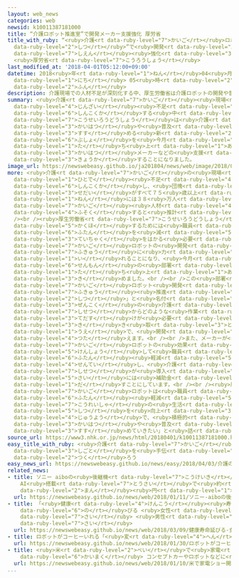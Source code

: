 ```yaml
---
layout: web_news
categories: web
newsid: k10011387181000
title: “介護ロボット推進室”で開発メーカー支援強化 厚労省
title_with_ruby: “<ruby>介護<rt data-ruby-level="7">かいご</rt></ruby>ロボット<ruby>推進<rt data-ruby-level="6">すいしん</rt></ruby><ruby>室<rt
  data-ruby-level="2">しつ</rt></ruby>”で<ruby>開発<rt data-ruby-level="3">かいはつ</rt></ruby>メーカー<ruby>支援<rt
  data-ruby-level="7">しえん</rt></ruby><ruby>強化<rt data-ruby-level="3">きょうか</rt></ruby>
  <ruby>厚労省<rt data-ruby-level="7">こうろうしょう</rt></ruby>
last_modified_at: '2018-04-01T05:12:00+09:00'
datetime: 2018<ruby>年<rt data-ruby-level="1">ねん</rt></ruby>04<ruby>月<rt data-ruby-level="1">がつ</rt></ruby>01<ruby>日<rt
  data-ruby-level="1">にち</rt></ruby> 05<ruby>時<rt data-ruby-level="2">じ</rt></ruby>12<ruby>分<rt
  data-ruby-level="2">ふん</rt></ruby>
description: 介護現場での人材不足が深刻化する中、厚生労働省は介護ロボットの開発や普及を進める新たな部署を今月から立ち上げ、開発メーカーなどの支援を強化することになりました。
summary: <ruby>介護<rt data-ruby-level="7">かいご</rt></ruby><ruby>現場<rt data-ruby-level="5">げんば</rt></ruby>での<ruby>人材<rt
  data-ruby-level="4">じんざい</rt></ruby><ruby>不足<rt data-ruby-level="4">ぶそく</rt></ruby>が<ruby>深刻化<rt
  data-ruby-level="6">しんこくか</rt></ruby>する<ruby>中<rt data-ruby-level="6">なか</rt></ruby>、<ruby>厚生労働省<rt
  data-ruby-level="7">こうせいろうどうしょう</rt></ruby>は<ruby>介護<rt data-ruby-level="7">かいご</rt></ruby>ロボットの<ruby>開発<rt
  data-ruby-level="3">かいはつ</rt></ruby>や<ruby>普及<rt data-ruby-level="7">ふきゅう</rt></ruby>を<ruby>進<rt
  data-ruby-level="3">すす</rt></ruby>める<ruby>新<rt data-ruby-level="2">あら</rt></ruby>たな<ruby>部署<rt
  data-ruby-level="6">ぶしょ</rt></ruby>を<ruby>今月<rt data-ruby-level="2">こんげつ</rt></ruby>から<ruby>立<rt
  data-ruby-level="1">た</rt></ruby>ち<ruby>上<rt data-ruby-level="1">あ</rt></ruby>げ、<ruby>開発<rt
  data-ruby-level="3">かいはつ</rt></ruby>メーカーなどの<ruby>支援<rt data-ruby-level="7">しえん</rt></ruby>を<ruby>強化<rt
  data-ruby-level="3">きょうか</rt></ruby>することになりました。
image_url: https://newswebeasy.github.io/ja201804/news/web/image/2018/04/01/K10011387181_1804010517_1804010536_01_02.jpg
more: <ruby>介護<rt data-ruby-level="7">かいご</rt></ruby>の<ruby>現場<rt data-ruby-level="5">げんば</rt></ruby>では<ruby>人手<rt
  data-ruby-level="1">ひとで</rt></ruby><ruby>不足<rt data-ruby-level="4">ぶそく</rt></ruby>が<ruby>深刻化<rt
  data-ruby-level="6">しんこくか</rt></ruby>し、<ruby>団塊<rt data-ruby-level="7">だんかい</rt></ruby>の<ruby>世代<rt
  data-ruby-level="3">せだい</rt></ruby>がすべて７５<ruby>歳以上<rt data-ruby-level="7">さいいじょう</rt></ruby>となる２０２５<ruby>年<rt
  data-ruby-level="1">ねん</rt></ruby>には３８<ruby>万人<rt data-ruby-level="2">まんにん</rt></ruby>の<ruby>介護<rt
  data-ruby-level="7">かいご</rt></ruby><ruby>人材<rt data-ruby-level="4">じんざい</rt></ruby>が<ruby>不足<rt
  data-ruby-level="4">ふそく</rt></ruby>すると<ruby>推計<rt data-ruby-level="6">すいけい</rt></ruby>されています。<br
  /><br /><ruby>厚生労働省<rt data-ruby-level="7">こうせいろうどうしょう</rt></ruby>は<ruby>人材<rt data-ruby-level="4">じんざい</rt></ruby>を<ruby>確保<rt
  data-ruby-level="5">かくほ</rt></ruby>するためには<ruby>職員<rt data-ruby-level="5">しょくいん</rt></ruby>の<ruby>負担<rt
  data-ruby-level="6">ふたん</rt></ruby>を<ruby>減<rt data-ruby-level="5">へ</rt></ruby>らし<ruby>定着<rt
  data-ruby-level="3">ていちゃく</rt></ruby>をはかる<ruby>必要<rt data-ruby-level="4">ひつよう</rt></ruby>があるとして、<ruby>介護<rt
  data-ruby-level="7">かいご</rt></ruby>ロボットの<ruby>開発<rt data-ruby-level="3">かいはつ</rt></ruby>や<ruby>普及<rt
  data-ruby-level="7">ふきゅう</rt></ruby>に<ruby>力<rt data-ruby-level="1">ちから</rt></ruby>を<ruby>入<rt
  data-ruby-level="1">い</rt></ruby>れることになり、<ruby>今月<rt data-ruby-level="2">こんげつ</rt></ruby>から<ruby>専門<rt
  data-ruby-level="6">せんもん</rt></ruby>の<ruby>部署<rt data-ruby-level="6">ぶしょ</rt></ruby>を<ruby>立<rt
  data-ruby-level="1">た</rt></ruby>ち<ruby>上<rt data-ruby-level="1">あ</rt></ruby>げることを<ruby>決<rt
  data-ruby-level="3">き</rt></ruby>めました。<br /><br />この<ruby>部署<rt data-ruby-level="6">ぶしょ</rt></ruby>は「<ruby>介護<rt
  data-ruby-level="7">かいご</rt></ruby>ロボット<ruby>開発<rt data-ruby-level="3">かいはつ</rt></ruby>・<ruby>普及<rt
  data-ruby-level="7">ふきゅう</rt></ruby><ruby>推進<rt data-ruby-level="6">すいしん</rt></ruby><ruby>室<rt
  data-ruby-level="2">しつ</rt></ruby>」と<ruby>名付<rt data-ruby-level="4">なづ</rt></ruby>けられ、<ruby>全国<rt
  data-ruby-level="3">ぜんこく</rt></ruby>の<ruby>介護<rt data-ruby-level="7">かいご</rt></ruby><ruby>施設<rt
  data-ruby-level="7">しせつ</rt></ruby>からどのような<ruby>作業<rt data-ruby-level="3">さぎょう</rt></ruby>でロボットの<ruby>手助<rt
  data-ruby-level="3">てだす</rt></ruby>けが<ruby>必要<rt data-ruby-level="4">ひつよう</rt></ruby>かニーズを<ruby>聞<rt
  data-ruby-level="3">き</rt></ruby>き<ruby>取<rt data-ruby-level="3">と</rt></ruby>った<ruby>上<rt
  data-ruby-level="1">うえ</rt></ruby>で、<ruby>開発<rt data-ruby-level="3">かいはつ</rt></ruby>メーカーに<ruby>伝<rt
  data-ruby-level="4">つた</rt></ruby>えます。<br /><br />また、メーカーが<ruby>開発<rt data-ruby-level="3">かいはつ</rt></ruby>した<ruby>介護<rt
  data-ruby-level="7">かいご</rt></ruby>ロボットの<ruby>効果<rt data-ruby-level="5">こうか</rt></ruby>を<ruby>検証<rt
  data-ruby-level="5">けんしょう</rt></ruby>して<ruby>職員<rt data-ruby-level="5">しょくいん</rt></ruby>の<ruby>負担<rt
  data-ruby-level="6">ふたん</rt></ruby><ruby>軽減<rt data-ruby-level="5">けいげん</rt></ruby>につながるものを<ruby>選定<rt
  data-ruby-level="4">せんてい</rt></ruby>し、<ruby>介護<rt data-ruby-level="7">かいご</rt></ruby><ruby>施設<rt
  data-ruby-level="7">しせつ</rt></ruby>が<ruby>導入<rt data-ruby-level="5">どうにゅう</rt></ruby>する<ruby>際<rt
  data-ruby-level="5">さい</rt></ruby>には<ruby>補助金<rt data-ruby-level="6">ほじょきん</rt></ruby>を<ruby>出<rt
  data-ruby-level="1">だ</rt></ruby>すことにしています。<br /><br /><ruby>厚生労働省<rt data-ruby-level="7">こうせいろうどうしょう</rt></ruby>は「<ruby>介護<rt
  data-ruby-level="7">かいご</rt></ruby>ロボットは<ruby>職員<rt data-ruby-level="5">しょくいん</rt></ruby>の<ruby>負担<rt
  data-ruby-level="6">ふたん</rt></ruby><ruby>軽減<rt data-ruby-level="5">けいげん</rt></ruby>だけでなく<ruby>高齢者<rt
  data-ruby-level="7">こうれいしゃ</rt></ruby>の<ruby>生活<rt data-ruby-level="2">せいかつ</rt></ruby>の<ruby>質<rt
  data-ruby-level="5">しつ</rt></ruby>を<ruby>向上<rt data-ruby-level="3">こうじょう</rt></ruby>させるためにも<ruby>重要<rt
  data-ruby-level="4">じゅうよう</rt></ruby>で、<ruby>積極的<rt data-ruby-level="4">せっきょくてき</rt></ruby>に<ruby>開発<rt
  data-ruby-level="3">かいはつ</rt></ruby>や<ruby>普及<rt data-ruby-level="7">ふきゅう</rt></ruby>を<ruby>進<rt
  data-ruby-level="3">すす</rt></ruby>めていきたい」と<ruby>話<rt data-ruby-level="2">はな</rt></ruby>しています。
source_url: https://www3.nhk.or.jp/news/html/20180401/k10011387181000.html
easy_title_with_ruby: <ruby>介護<rt data-ruby-level="7">かいご</rt></ruby>の<ruby>仕事<rt
  data-ruby-level="3">しごと</rt></ruby>を<ruby>手伝<rt data-ruby-level="8">てつだ</rt></ruby>うロボットを<ruby>作<rt
  data-ruby-level="2">つく</rt></ruby>ろう
easy_news_url: https://newswebeasy.github.io/news/easy/2018/04/03/介護の仕事を手伝うロボットを作ろう
related_news:
- title: ソニー aiboの<ruby>後継機<rt data-ruby-level="7">こうけいき</rt></ruby><ruby>発売<rt data-ruby-level="3">はつばい</rt></ruby>
    AI<ruby>搭載<rt data-ruby-level="7">とうさい</rt></ruby>で<ruby>約<rt data-ruby-level="4">やく</rt></ruby>20<ruby>万<rt
    data-ruby-level="2">まん</rt></ruby><ruby>円<rt data-ruby-level="1">えん</rt></ruby>
  url: https://newswebeasy.github.io/news/web/2018/01/11/ソニー-aiboの後継機発売-AI搭載で約20万円
- title: 「<ruby>健康<rt data-ruby-level="4">けんこう</rt></ruby><ruby>寿命<rt data-ruby-level="7">じゅみょう</rt></ruby>」<ruby>延<rt
    data-ruby-level="6">の</rt></ruby>びる <ruby>女性<rt data-ruby-level="5">じょせい</rt></ruby>74.79<ruby>歳<rt
    data-ruby-level="7">さい</rt></ruby> <ruby>男性<rt data-ruby-level="5">だんせい</rt></ruby>72.14<ruby>歳<rt
    data-ruby-level="7">さい</rt></ruby>
  url: https://newswebeasy.github.io/news/web/2018/03/09/健康寿命延びる-女性7479歳-男性7214歳
- title: ロボットがコーヒーいれる「<ruby>変<rt data-ruby-level="4">へん</rt></ruby>なカフェ」 オープンへ
  url: https://newswebeasy.github.io/news/web/2018/01/30/ロボットがコーヒーいれる変なカフェ-オープンへ
- title: <ruby>米<rt data-ruby-level="2">べい</rt></ruby>で<ruby>家電<rt data-ruby-level="2">かでん</rt></ruby>ショー<ruby>開幕<rt
    data-ruby-level="6">かいまく</rt></ruby> コンセプトカーやロボットなどに<ruby>注目<rt data-ruby-level="3">ちゅうもく</rt></ruby>
  url: https://newswebeasy.github.io/news/web/2018/01/10/米で家電ショー開幕-コンセプトカーやロボットなどに注目
...
```

